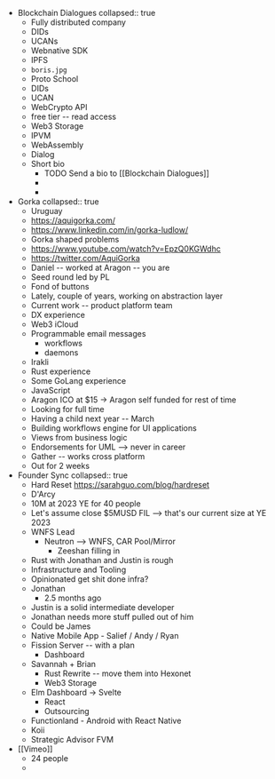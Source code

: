 - Blockchain Dialogues
  collapsed:: true
	- Fully distributed company
	- DIDs
	- UCANs
	- Webnative SDK
	- IPFS
	- `boris.jpg`
	- Proto School
	- DIDs
	- UCAN
	- WebCrypto API
	- free tier -- read access
	- Web3 Storage
	- IPVM
	- WebAssembly
	- Dialog
	- Short bio
		- TODO Send a bio to [[Blockchain Dialogues]]
		-
		-
- Gorka
  collapsed:: true
	- Uruguay
	- https://aquigorka.com/
	- https://www.linkedin.com/in/gorka-ludlow/
	- Gorka shaped problems
	- https://www.youtube.com/watch?v=EpzQ0KGWdhc
	- https://twitter.com/AquiGorka
	- Daniel -- worked at Aragon -- you are
	- Seed round led by PL
	- Fond of buttons
	- Lately, couple of years, working on abstraction layer
	- Current work -- product platform team
	- DX experience
	- Web3 iCloud
	- Programmable email messages
		- workflows
		- daemons
	- Irakli
	- Rust experience
	- Some GoLang experience
	- JavaScript
	- Aragon ICO at $15 -> Aragon self funded for rest of time
	- Looking for full time
	- Having a child next year -- March
	- Building workflows engine for UI applications
	- Views from business logic
	- Endorsements for UML --> never in career
	- Gather -- works cross platform
	- Out for 2 weeks
- Founder Sync
  collapsed:: true
	- Hard Reset https://sarahguo.com/blog/hardreset
	- D'Arcy
	- 10M at 2023 YE for 40 people
	- Let's assume close $5MUSD FIL --> that's our current size at YE 2023
	- WNFS Lead
		- Neutron --> WNFS, CAR Pool/Mirror
			- Zeeshan filling in
	- Rust with Jonathan and Justin is rough
	- Infrastructure and Tooling
	- Opinionated get shit done infra?
	- Jonathan
		- 2.5 months ago
	- Justin is a solid intermediate developer
	- Jonathan needs more stuff pulled out of him
	- Could be James
	- Native Mobile App - Salief / Andy / Ryan
	- Fission Server -- with a plan
		- Dashboard
	- Savannah + Brian
		- Rust Rewrite -- move them into Hexonet
		- Web3 Storage
	- Elm Dashboard -> Svelte
		- React
		- Outsourcing
	- Functionland - Android with React Native
	- Koii
	- Strategic Advisor FVM
- [[Vimeo]]
	- 24 people
	-